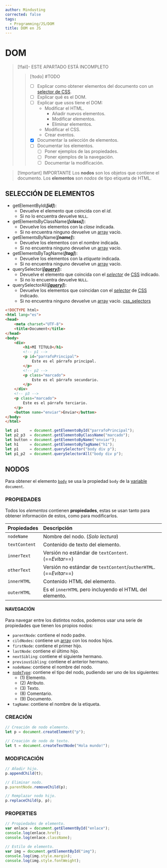 ```yaml
---
author: Mindusting
corrected: false
tags:
  - Programming/JS/DOM
title: DOM en JS
---
```


# DOM

> [!fail]- ESTE APARTADO ESTÁ INCOMPLETO
> > [!todo] #TODO
> > - [ ] Explicar como obtener elementos del documento con un [selector de CSS](../css/css_selectors.md).
> > - [ ] Explicar qué es el DOM.
> > - [ ] Explicar que usos tiene el DOM:
> >     - Modificar el HTML.
> >         - Añadir nuevos elementos.
> >         - Modificar elementos.
> >         - Eliminar elementos.
> >     - Modificar el CSS.
> >     - Crear eventos.
> > - [x] Documentar la selección de elementos.
> > - [ ] Documentar los elementos.
> >     - [ ] Poner ejemplos de las propiedades.
> >     - [ ] Poner ejemplos de la navegación.
> >     - [ ] Documentar la modificación.

> [!important] IMPORTANTE
> Los **nodos** son los objetos que contiene el documento.
> Los **elementos** son *nodos* de tipo etiqueta de HTML.

## SELECCIÓN DE ELEMENTOS

- getElementById(***\[id\]***):
    - Devuelve el elemento que coincida con el *id*.
    - Si no lo encuentra devuelve `NULL`.
- getElementsByClassName(***\[class\]***):
    - Devuelve los elementos con la *clase* indicada.
    - Si no encuentra ninguno devuelve un [array](js_array.md) vacío.
- getElementsByName(***\[name\]***):
    - Devuelve los elementos con el *nombre* indicada.
    - Si no encuentra ninguno devuelve un [array](js_array.md) vacío.
- getElementsByTagName(***\[tag\]***):
    - Devuelve los elementos con la *etiqueta* indicada.
    - Si no encuentra ninguno devuelve un [array](js_array.md) vacío.
- querySelector([***\[query\]***](../css/css_selectors.md)):
    - Devuelve el elemento que coincida con el [*selector*](../css/css_selectors.md) de [CSS](../css/css.md) indicado.
    - Si no lo encuentra devuelve `NULL`.
- querySelectorAll([***\[query\]***](../css/css_selectors.md)):
    - Devuelve los elementos que coincidan con el [*selector*](../css/css_selectors.md) de [CSS](../css/css.md) indicado.
    - Si no encuentra ninguno devuelve un [array](js_array.md) vacío.
[css_selectors](../css/css_selectors.md)
```html
<!DOCTYPE html>
<html lang="es">
<head>
    <meta charset="UTF-8">
    <title>Document</title>
</head>
<body>
    <div>
        <h1>MI TÍTULO</h1>
        <!-- p1 -->
        <p id="parrafoPrincipal">
            Este es el párrafo principal.
        </p>
        <!-- p2 -->
        <p class="marcado">
            Este es el párrafo secundario.
        </p>
    </div>
    <!-- p3 -->
    <p class="marcado">
        Este es el párrafo terciario.
    </p>
    <button name="enviar">Enviar</button>
</body>
</html>
```

```js
let p1     = document.getElementoById("parrafoPrincipal");
let p2_p3  = document.getElementoByClassName("marcado");
let button = document.getElementoByName("enviar");
let h1     = document.getElementoByTagName("h1");
let p1     = document.querySelector("body div p");
let p1_p2  = document.querySelectorAll("body div p");
```

## NODOS

Para obtener el elemento [`body`](../html/html_basic_structure.md#ETIQUETA%20BODY) se usa la propiedad `body` de la [variable](js_variables.md) `document`.

### PROPIEDADES

Todos los *elementos* contienen **propiedades**, estas se usan tanto para obtener información de estos, como para modificarlos.

| Propiedades   | Descripción                                                       |
|:------------- |:----------------------------------------------------------------- |
| `nodeName`    | Nombre del nodo. (*Solo lectura*)                                 |
| `textContent` | Contenido de texto del elemento.                                  |
| `innerText`   | Versión no estándar de `textContent`. (==*Evitar*==)              |
| `otherText`   | Versión no estándar de `textContent`/`outherHTML`. (==*Evitar*==) |
| `innerHTML`   | Contenido HTML del elemento.                                      |
| `outerHTML`   | Es el `innerHTML` pero incluyendo el HTML del elemento.           |

#### NAVEGACIÓN

Para navegar entre los distintos nodos, podemos usar una serie de propiedades que tienen los propios nodos:

- `parentNode`: contiene el nodo padre.
- `cildNodes`: contiene un [array](js_array.md) con los nodos hijos.
- `firstNode`: contiene el primer hijo.
- `lastNode`: contiene el último hijo.
- `nextSibling`: contiene el siguiente hermano.
- `previousSibling`: contiene el anterior hermano.
- `nodeName`: contiene el nombre del nodo.
- [`nodeType`](#TIPOS%20DE%20NODOS): contiene el tipo del nodo, pudiendo ser uno de los siguientes:
    - (1) Elemento.
    - (2) Atributo.
    - (3) Texto.
    - (8) Comentario.
    - (9) Documento.
- `tagName`: contiene el nombre de la etiqueta.

### CREACIÓN

```js
// Creación de nodo elemento.
let p = document.createElement("p");

// Creación de nodo de texto.
let t = document.createTextNode("Hola mundo!");
```

### MODIFICACIÓN

```js
// Añadir hijo.
p.appendChild(t);

// Eliminar nodo.
p.parentNode.removeChild(p);

// Remplazar nodo hijo.
p.replaceChild(p, p);
```

### PROPERTIES

```js
// Propiedades de elemento.
var enlace = document.getElementById("enlace");
console.log(enlace.href);
console.log(enlace.className);

// Estilo de elemento.
var img = document.getElementById("img");
console.log(img.style.margin);
console.log(img.style.fontWeight);
```
